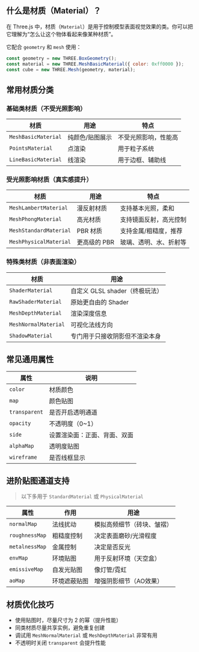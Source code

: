 ## 什么是材质（Material）？

在 Three.js 中，材质（`Material`）是用于控制模型表面视觉效果的类。你可以把它理解为“怎么让这个物体看起来像某种材质”。

它配合 `geometry` 和 `mesh` 使用：

```js
const geometry = new THREE.BoxGeometry();
const material = new THREE.MeshBasicMaterial({ color: 0xff0000 });
const cube = new THREE.Mesh(geometry, material);
```

## 常用材质分类

### 基础类材质（不受光照影响）

| 材质                | 用途            | 特点                 |
| ------------------- | --------------- | -------------------- |
| `MeshBasicMaterial` | 纯颜色/贴图展示 | 不受光照影响，性能高 |
| `PointsMaterial`    | 点渲染          | 用于粒子系统         |
| `LineBasicMaterial` | 线渲染          | 用于边框、辅助线     |

### 受光照影响材质（真实感提升）

| 材质                   | 用途         | 特点                   |
| ---------------------- | ------------ | ---------------------- |
| `MeshLambertMaterial`  | 漫反射材质   | 支持基本光照，柔和     |
| `MeshPhongMaterial`    | 高光材质     | 支持镜面反射，高光控制 |
| `MeshStandardMaterial` | PBR 材质     | 支持金属/粗糙度，推荐  |
| `MeshPhysicalMaterial` | 更高级的 PBR | 玻璃、透明、水、折射等 |

### 特殊类材质（非表面渲染）

| 材质                 | 用途                           |
| -------------------- | ------------------------------ |
| `ShaderMaterial`     | 自定义 GLSL shader（终极玩法） |
| `RawShaderMaterial`  | 原始更自由的 Shader            |
| `MeshDepthMaterial`  | 渲染深度信息                   |
| `MeshNormalMaterial` | 可视化法线方向                 |
| `ShadowMaterial`     | 专门用于只接收阴影但不渲染本身 |

## 常见通用属性

| 属性          | 说明                         |
| ------------- | ---------------------------- |
| `color`       | 材质颜色                     |
| `map`         | 颜色贴图                     |
| `transparent` | 是否开启透明通道             |
| `opacity`     | 不透明度（0~1）              |
| `side`        | 设置渲染面：正面、背面、双面 |
| `alphaMap`    | 透明度贴图                   |
| `wireframe`   | 是否线框显示                 |

## 进阶贴图通道支持

> 以下多用于 `StandardMaterial` 或 `PhysicalMaterial`

| 属性           | 作用         | 用途                       |
| -------------- | ------------ | -------------------------- |
| `normalMap`    | 法线扰动     | 模拟高频细节（砖块、皱褶） |
| `roughnessMap` | 粗糙度控制   | 决定表面磨砂/光滑程度      |
| `metalnessMap` | 金属控制     | 决定是否反光               |
| `envMap`       | 环境贴图     | 用于反射环境（天空盒）     |
| `emissiveMap`  | 自发光贴图   | 像灯管/霓虹                |
| `aoMap`        | 环境遮蔽贴图 | 增强阴影细节（AO效果）     |

## 材质优化技巧

- 使用贴图时，尽量尺寸为 2 的幂（提升性能）
- 同类材质尽量共享实例，避免重复创建
- 调试用 `MeshNormalMaterial` 或 `MeshDepthMaterial` 非常有用
- 不透明时关闭 `transparent` 会提升性能